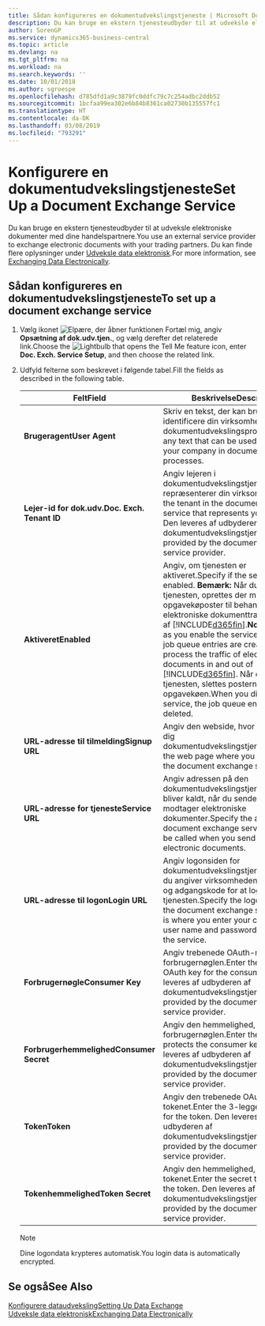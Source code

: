 ```yaml
---
title: Sådan konfigureres en dokumentudvekslingstjeneste | Microsoft Docs
description: Du kan bruge en ekstern tjenesteudbyder til at udveksle elektroniske dokumenter med dine handelspartnere.
author: SorenGP
ms.service: dynamics365-business-central
ms.topic: article
ms.devlang: na
ms.tgt_pltfrm: na
ms.workload: na
ms.search.keywords: ''
ms.date: 10/01/2018
ms.author: sgroespe
ms.openlocfilehash: d785dfd1a9c3879fc0ddfc79c7c254adbc2ddb52
ms.sourcegitcommit: 1bcfaa99ea302e6b84b8361ca02730b135557fc1
ms.translationtype: HT
ms.contentlocale: da-DK
ms.lasthandoff: 03/08/2019
ms.locfileid: "793291"
---
```

# <a name="set-up-a-document-exchange-service"></a><span data-ttu-id="69215-103">Konfigurere en dokumentudvekslingstjeneste</span><span class="sxs-lookup"><span data-stu-id="69215-103">Set Up a Document Exchange Service</span></span>
<span data-ttu-id="69215-104">Du kan bruge en ekstern tjenesteudbyder til at udveksle elektroniske dokumenter med dine handelspartnere.</span><span class="sxs-lookup"><span data-stu-id="69215-104">You use an external service provider to exchange electronic documents with your trading partners.</span></span> <span data-ttu-id="69215-105">Du kan finde flere oplysninger under [Udveksle data elektronisk](across-data-exchange.md).</span><span class="sxs-lookup"><span data-stu-id="69215-105">For more information, see [Exchanging Data Electronically](across-data-exchange.md).</span></span>  

## <a name="to-set-up-a-document-exchange-service"></a><span data-ttu-id="69215-106">Sådan konfigureres en dokumentudvekslingstjeneste</span><span class="sxs-lookup"><span data-stu-id="69215-106">To set up a document exchange service</span></span>  
1. <span data-ttu-id="69215-107">Vælg ikonet ![Elpære, der åbner funktionen Fortæl mig](media/ui-search/search_small.png "Fortæl mig, hvad du vil foretage dig"), angiv **Opsætning af dok.udv.tjen.**, og vælg derefter det relaterede link.</span><span class="sxs-lookup"><span data-stu-id="69215-107">Choose the ![Lightbulb that opens the Tell Me feature](media/ui-search/search_small.png "Tell me what you want to do") icon, enter **Doc. Exch. Service Setup**, and then choose the related link.</span></span>  
2. <span data-ttu-id="69215-108">Udfyld felterne som beskrevet i følgende tabel.</span><span class="sxs-lookup"><span data-stu-id="69215-108">Fill the fields as described in the following table.</span></span>  

    |<span data-ttu-id="69215-109">Felt</span><span class="sxs-lookup"><span data-stu-id="69215-109">Field</span></span>|<span data-ttu-id="69215-110">Beskrivelse</span><span class="sxs-lookup"><span data-stu-id="69215-110">Description</span></span>|  
    |---------------------------------|---------------------------------------|  
    |<span data-ttu-id="69215-111">**Brugeragent**</span><span class="sxs-lookup"><span data-stu-id="69215-111">**User Agent**</span></span>|<span data-ttu-id="69215-112">Skriv en tekst, der kan bruges til at identificere din virksomhed i dokumentudvekslingsprocesser.</span><span class="sxs-lookup"><span data-stu-id="69215-112">Enter any text that can be used to identify your company in document exchange processes.</span></span>|  
    |<span data-ttu-id="69215-113">**Lejer-id for dok.udv.**</span><span class="sxs-lookup"><span data-stu-id="69215-113">**Doc. Exch. Tenant ID**</span></span>|<span data-ttu-id="69215-114">Angiv lejeren i dokumentudvekslingstjenesten, der repræsenterer din virksomhed.</span><span class="sxs-lookup"><span data-stu-id="69215-114">Enter the tenant in the document exchange service that represents your company.</span></span> <span data-ttu-id="69215-115">Den leveres af udbyderen af dokumentudvekslingstjenesten.</span><span class="sxs-lookup"><span data-stu-id="69215-115">This is provided by the document exchange service provider.</span></span>|  
    |<span data-ttu-id="69215-116">**Aktiveret**</span><span class="sxs-lookup"><span data-stu-id="69215-116">**Enabled**</span></span>|<span data-ttu-id="69215-117">Angiv, om tjenesten er aktiveret.</span><span class="sxs-lookup"><span data-stu-id="69215-117">Specify if the service is enabled.</span></span> <span data-ttu-id="69215-118">**Bemærk:** Når du har aktiveret tjenesten, oprettes der mindst to opgavekøposter til behandling af den elektroniske dokumenttrafik ind og ud af [!INCLUDE[d365fin](includes/d365fin_md.md)].</span><span class="sxs-lookup"><span data-stu-id="69215-118">**Note:**  As soon as you enable the service, at least two job queue entries are created to process the traffic of electronic documents in and out of [!INCLUDE[d365fin](includes/d365fin_md.md)].</span></span> <span data-ttu-id="69215-119">Når du deaktiverer tjenesten, slettes posterne i opgavekøen.</span><span class="sxs-lookup"><span data-stu-id="69215-119">When you disable the service, the job queue entries are deleted.</span></span>|  
    |<span data-ttu-id="69215-120">**URL-adresse til tilmelding**</span><span class="sxs-lookup"><span data-stu-id="69215-120">**Signup URL**</span></span>|<span data-ttu-id="69215-121">Angiv den webside, hvor du tilmelder dig dokumentudvekslingstjenesten.</span><span class="sxs-lookup"><span data-stu-id="69215-121">Specify the web page where you sign up for the document exchange service.</span></span>|  
    |<span data-ttu-id="69215-122">**URL-adresse for tjeneste**</span><span class="sxs-lookup"><span data-stu-id="69215-122">**Service URL**</span></span>|<span data-ttu-id="69215-123">Angiv adressen på den dokumentudvekslingstjeneste, som bliver kaldt, når du sender og modtager elektroniske dokumenter.</span><span class="sxs-lookup"><span data-stu-id="69215-123">Specify the address of the document exchange service, which will be called when you send and receive electronic documents.</span></span>|  
    |<span data-ttu-id="69215-124">**URL-adresse til logon**</span><span class="sxs-lookup"><span data-stu-id="69215-124">**Login URL**</span></span>|<span data-ttu-id="69215-125">Angiv logonsiden for dokumentudvekslingstjenesten, hvor du angiver virksomhedens brugernavn og adgangskode for at logge på tjenesten.</span><span class="sxs-lookup"><span data-stu-id="69215-125">Specify the logon page for the document exchange service, which is where you enter your company’s user name and password to log on to the service.</span></span>|  
    |<span data-ttu-id="69215-126">**Forbrugernøgle**</span><span class="sxs-lookup"><span data-stu-id="69215-126">**Consumer Key**</span></span>|<span data-ttu-id="69215-127">Angiv trebenede OAuth-nøgle til forbrugernøglen.</span><span class="sxs-lookup"><span data-stu-id="69215-127">Enter the 3-legged OAuth key for the consumer key.</span></span> <span data-ttu-id="69215-128">Den leveres af udbyderen af dokumentudvekslingstjenesten.</span><span class="sxs-lookup"><span data-stu-id="69215-128">This is provided by the document exchange service provider.</span></span>|  
    |<span data-ttu-id="69215-129">**Forbrugerhemmelighed**</span><span class="sxs-lookup"><span data-stu-id="69215-129">**Consumer Secret**</span></span>|<span data-ttu-id="69215-130">Angiv den hemmelighed, der beskytter forbrugernøglen.</span><span class="sxs-lookup"><span data-stu-id="69215-130">Enter the secret that protects the consumer key.</span></span> <span data-ttu-id="69215-131">Den leveres af udbyderen af dokumentudvekslingstjenesten.</span><span class="sxs-lookup"><span data-stu-id="69215-131">This is provided by the document exchange service provider.</span></span>|  
    |<span data-ttu-id="69215-132">**Token**</span><span class="sxs-lookup"><span data-stu-id="69215-132">**Token**</span></span>|<span data-ttu-id="69215-133">Angiv den trebenede OAuth-nøgle for tokenet.</span><span class="sxs-lookup"><span data-stu-id="69215-133">Enter the 3-legged OAuth key for the token.</span></span> <span data-ttu-id="69215-134">Den leveres af udbyderen af dokumentudvekslingstjenesten.</span><span class="sxs-lookup"><span data-stu-id="69215-134">This is provided by the document exchange service provider.</span></span>|  
    |<span data-ttu-id="69215-135">**Tokenhemmelighed**</span><span class="sxs-lookup"><span data-stu-id="69215-135">**Token Secret**</span></span>|<span data-ttu-id="69215-136">Angiv den hemmelighed, der beskytter tokenet.</span><span class="sxs-lookup"><span data-stu-id="69215-136">Enter the secret that protects the token.</span></span> <span data-ttu-id="69215-137">Den leveres af udbyderen af dokumentudvekslingstjenesten.</span><span class="sxs-lookup"><span data-stu-id="69215-137">This is provided by the document exchange service provider.</span></span>|  

    > [!NOTE]  
    > <span data-ttu-id="69215-138">Dine logondata krypteres automatisk.</span><span class="sxs-lookup"><span data-stu-id="69215-138">You login data is automatically encrypted.</span></span>

## <a name="see-also"></a><span data-ttu-id="69215-139">Se også</span><span class="sxs-lookup"><span data-stu-id="69215-139">See Also</span></span>  
[<span data-ttu-id="69215-140">Konfigurere dataudveksling</span><span class="sxs-lookup"><span data-stu-id="69215-140">Setting Up Data Exchange</span></span>](across-set-up-data-exchange.md)  
[<span data-ttu-id="69215-141">Udveksle data elektronisk</span><span class="sxs-lookup"><span data-stu-id="69215-141">Exchanging Data Electronically</span></span>](across-data-exchange.md)
